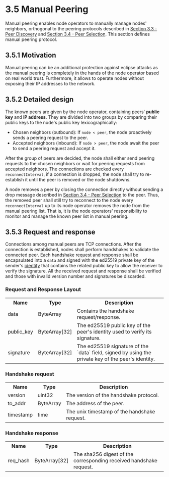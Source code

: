 # 3.5 Manual Peering
Manual peering enables node operators to manually manage nodes' neighbors, orthogonal to the peering protocols described in [Section 3.3 - Peer Discovery](./3.3%20Peer%20Discovery.md) and [Section 3.4 - Peer Selection](./3.4%20Peer%20Selection.md). This section defines manual peering protocol.

## 3.5.1 Motivation
Manual peering can be an additional protection against eclipse attacks as the manual peering is completely in the hands of the node operator based on real world trust. Furthermore, it allows to operate nodes without exposing their IP addresses to the network.

## 3.5.2 Detailed design
The known peers are given by the node operator, containing peers' **public key** and **IP address**. They are divided into two groups by comparing their public keys to the node's public key lexicographically:
* Chosen neighbors (outbound): If `node < peer`, the node proactively sends a peering request to the peer.
* Accepted neighbors (inbound): If `node > peer`, the node await the peer to send a peering request and accept it.

After the group of peers are decided, the node shall either send peering requests to the chosen neighbors or wait for peering requests from accepted neighbors. The connections are checked every `reconnectInterval`, if a connection is dropped, the node shall try to re-establish it until the peer is removed or the node shutdowns.

A node removes a peer by closing the connection directly without sending a drop message described in [Section 3.4 - Peer Selection](./3.4%20Peer%20Selection.md) to the peer. Thus, the removed peer shall still try to reconnect to the node every `reconnectInterval` up to its node operator removes the node from the manual peering list. That is, it is the node operators' responsibility to monitor and manage the known peer list in manual peering.

## 3.5.3 Request and response
Connections among manual peers are TCP connections. After the connection is established, nodes shall perform handshakes to validate the connected peer. Each handshake request and response shall be encapsulated into a `data` and signed with the ed25519 private key of the sender's [identity](#Node_identities) that contains the related public key to allow the receiver to verify the signature. All the received request and response shall be verified and those with invalid version number and signatures be discarded.

### Request and Response Layout
<table>
     <tr>
         <th>Name</th>
         <th>Type</th>
         <th>Description</th>
     </tr>
     <tr>
         <td>data</td>
         <td>ByteArray</td>
         <td>Contains the handshake request/response.</td>
     </tr>
     <tr>
         <td>public_key</td>
         <td>ByteArray[32]</td>
         <td>The ed25519 public key of the peer's identity used to verify its signature.</td>
     </tr>
     <tr>
         <td>signature</td>
         <td>ByteArray[32]</td>
         <td>The ed25519 signature of the `data` field, signed by using the private key of the peer's identity.</td>
     </tr>
 </table>

### Handshake request
<table>
     <tr>
         <th>Name</th>
         <th>Type</th>
         <th>Description</th>
     </tr>
     <tr>
         <td>version</td>
         <td>uint32</td>
         <td>The version of the handshake protocol.</td>
     </tr>
     <tr>
         <td>to_addr</td>
         <td>ByteArray</td>
         <td>The address of the peer.</td>
     </tr>
     <tr>
         <td>timestamp</td>
         <td>time</td>
         <td>The unix timestamp of the handshake request.</td>
     </tr>
 </table>

 ### Handshake response
<table>
     <tr>
         <th>Name</th>
         <th>Type</th>
         <th>Description</th>
     </tr>
     <tr>
         <td>req_hash</td>
         <td>ByteArray[32]</td>
         <td>The sha256 digest of the corresponding received handshake request.</td>
     </tr>
 </table>